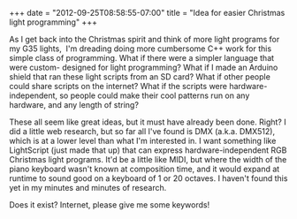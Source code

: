 ﻿+++
date = "2012-09-25T08:58:55-07:00"
title = "Idea for easier Christmas light programming"
+++



As I get back into the Christmas spirit and think of more light programs for
my G35 lights,  I'm dreading doing more cumbersome C++ work for this simple
class of programming. What if there were a simpler language that were custom-
designed for light programming? What if I made an Arduino shield that ran
these light scripts from an SD card? What if other people could share scripts
on the internet? What if the scripts were hardware-independent, so people
could make their cool patterns run on any hardware, and any length of string?

These all seem like great ideas, but it must have already been done. Right? I
did a little web research, but so far all I've found is DMX (a.k.a. DMX512),
which is at a lower level than what I'm interested in. I want something like
LightScript (just made that up) that can express hardware-independent RGB
Christmas light programs. It'd be a little like MIDI, but where the width of
the piano keyboard wasn't known at composition time, and it would expand at
runtime to sound good on a keyboard of 1 or 20 octaves. I haven't found this
yet in my minutes and minutes of research.

Does it exist? Internet, please give me some keywords!

